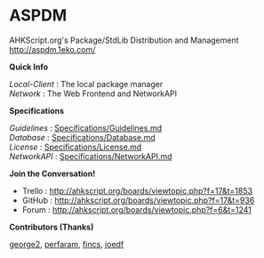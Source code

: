 ASPDM  
=====  
  
AHKScript.org's Package/StdLib Distribution and Management  
http://aspdm.1eko.com/  
  
**Quick Info**  

_Local-Client_ : The local package manager  
_Network_ : The Web Frontend and NetworkAPI  
  
**Specifications**  

_Guidelines_ : [Specifications/Guidelines.md](Specifications/Guidelines.md)  
_Database_ : [Specifications/Database.md](Specifications/Database.md)  
_License_ : [Specifications/License.md](Specifications/License.md)  
_NetworkAPI_ : [Specifications/NetworkAPI.md](Specifications/NetworkAPI.md)  
  
**Join the Conversation!**  
  
- Trello : http://ahkscript.org/boards/viewtopic.php?f=17&t=1853
- GitHub : http://ahkscript.org/boards/viewtopic.php?f=17&t=936
- Forum : http://ahkscript.org/boards/viewtopic.php?f=6&t=1241
  
**Contributors (Thanks)**  
  
[george2](https://github.com/george2), [perfaram](https://github.com/perfaram), [fincs](https://github.com/fincs), [joedf](https://github.com/joedf)